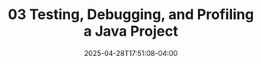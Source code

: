 ---
date: '2025-04-28T17:51:08-04:00'
draft: true
title: '03 Testing, Debugging, and Profiling a Java Project'
mathjax: false
---